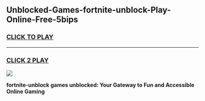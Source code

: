 
## Unblocked-Games-fortnite-unblock-Play-Online-Free-5bips
<h3>
<a href="https://premium76.site?title=fortnite-unblock&ref=26A">CLICK TO PLAY</a></h3>
<hr>

<h3>
<a href="https://premium76.site?title=fortnite-unblock&ref=26A">CLICK 2 PLAY</a>
  
</h3>

<a href="https://premium76.site?title=fortnite-unblock&ref=26A"><img src="https://clearcache.store/games.png"></a>


**fortnite-unblock games unblocked: Your Gateway to Fun and Accessible Online Gaming**

